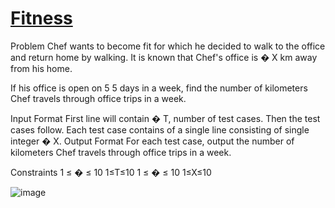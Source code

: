 # [Fitness](https://www.codechef.com/problems/FIT)

Problem
Chef wants to become fit for which he decided to walk to the office and return home by walking. It is known that Chef's office is 
�
X km away from his home.

If his office is open on 
5
5 days in a week, find the number of kilometers Chef travels through office trips in a week.

Input Format
First line will contain 
�
T, number of test cases. Then the test cases follow.
Each test case contains of a single line consisting of single integer 
�
X.
Output Format
For each test case, output the number of kilometers Chef travels through office trips in a week.

Constraints
1
≤
�
≤
10
1≤T≤10
1
≤
�
≤
10
1≤X≤10

![image](https://github.com/Trilochna/Data-Structures-And-Algorithms-In-Java/assets/97858274/d4f3435d-3075-4e32-9ac9-bea466853767)
